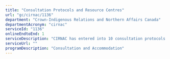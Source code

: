 ```yaml
---
title: "Consultation Protocols and Resource Centres"
url: "gc/cirnac/1136"
department: "Crown-Indigenous Relations and Northern Affairs Canada"
departmentAcronym: "cirnac"
serviceId: "1136"
onlineEndtoEnd: 1
serviceDescription: "CIRNAC has entered into 10 consultation protocols  to strengthen and clarify consultation processes (with 7 more under active negotiation), and is also currently funding 5 resource centres which serve to support the capacity needs of a broader base of Indigenous communities by providing access to consultation-related resources and services to facilitate community involvement in consultation processes. Consultation protocols and resource centres are funded through Grants and Contributions (Gs&Cs)."
serviceUrl: ""
programDescription: "Consultation and Accommodation"
---
```

